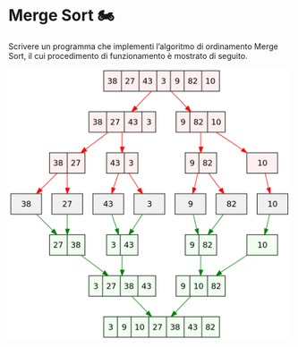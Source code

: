 # Merge Sort 🏍

Scrivere un programma che implementi l’algoritmo di ordinamento Merge Sort, il cui procedimento di funzionamento è mostrato di seguito.

![MergeSort](img/merge_sort.png)